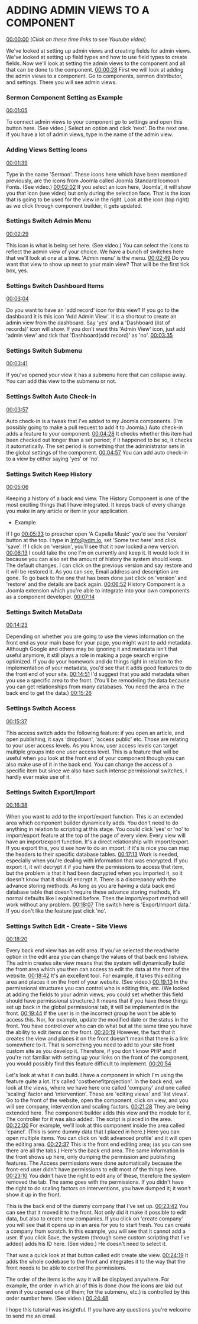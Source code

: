 # ADDING ADMIN VIEWS TO A COMPONENT

[00:00:00](https://www.youtube.com/watch?v=39vY66X7GGU&list=PLQRGFI8XZ_wtGvPQZWBfDzzlERLQgpMRE&t=00h00m00s) 
(_Click on these time links to see Youtube video_)

We've looked at setting up admin views and creating fields for admin views. We've looked at setting up field types and how to use field types to create fields. Now we'll look at setting the admin views to the component and all that can be done to the component. [00:00:28](https://www.youtube.com/watch?v=39vY66X7GGU&list=PLQRGFI8XZ_wtGvPQZWBfDzzlERLQgpMRE&t=00h00m28s) First we will look at adding the admin views to a component. Go to components, sermon distributor, and settings. There you will see admin views. 

### Sermon Component Setting as Example

[00:01:05](https://www.youtube.com/watch?v=39vY66X7GGU&list=PLQRGFI8XZ_wtGvPQZWBfDzzlERLQgpMRE&t=00h01m05s) 

To connect admin views to your component go to settings and open this button here. (See video.) Select an option and click 'next'. Do the next one. If you have a lot of admin views, type in the name of the admin view. 

### Adding Views Setting Icons

[00:01:39](https://www.youtube.com/watch?v=39vY66X7GGU&list=PLQRGFI8XZ_wtGvPQZWBfDzzlERLQgpMRE&t=00h01m39s) 

Type in the name 'Sermon'. These icons here which have been mentioned previously, are the icons from Joomla called Joomla Standard Icomoon Fonts. (See video.) [00:02:02](https://www.youtube.com/watch?v=39vY66X7GGU&list=PLQRGFI8XZ_wtGvPQZWBfDzzlERLQgpMRE&t=00h02m02s) If you select an icon here, 'Joomla', it will show you that icon (see video) but only during the selection face. That is the icon that is going to be used for the view in the right. Look at the icon (top right) as we click through component builder; it gets updated. 

### Settings Switch Admin Menu

[00:02:29](https://www.youtube.com/watch?v=39vY66X7GGU&list=PLQRGFI8XZ_wtGvPQZWBfDzzlERLQgpMRE&t=00h02m29s) 

This icon is what is being set here. (See video.) You can select the icons to reflect the admin view of your choice. We have a bunch of switches here that we'll look at one at a time. 'Admin menu' is the menu. [00:02:49](https://www.youtube.com/watch?v=39vY66X7GGU&list=PLQRGFI8XZ_wtGvPQZWBfDzzlERLQgpMRE&t=00h02m49s) Do you want that view to show up next to your main view? That will be the first tick box, yes.

### Settings Switch Dashboard Items

[00:03:04](https://www.youtube.com/watch?v=39vY66X7GGU&list=PLQRGFI8XZ_wtGvPQZWBfDzzlERLQgpMRE&t=00h03m04s)

Do you want to have an 'add record' icon for this view? If you go to the dashboard it is this icon 'Add Admin View'. It is a shortcut to create an admin view from the dashboard. Say 'yes' and a 'Dashboard (list of records)' icon will show. If you don't want this 'Admin View' icon, just add 'admin view' and tick that 'Dashboard(add record)' as 'no'. [00:03:35](https://www.youtube.com/watch?v=39vY66X7GGU&list=PLQRGFI8XZ_wtGvPQZWBfDzzlERLQgpMRE&t=00h03m35s)

### Settings Switch Submenu

[00:03:41](https://www.youtube.com/watch?v=39vY66X7GGU&list=PLQRGFI8XZ_wtGvPQZWBfDzzlERLQgpMRE&t=00h03m41s) 

If you've opened your view it has a submenu here that can collapse away. You can add this view to the submenu or not.

### Settings Switch Auto Check-in

[00:03:57](https://www.youtube.com/watch?v=39vY66X7GGU&list=PLQRGFI8XZ_wtGvPQZWBfDzzlERLQgpMRE&t=00h03m57s)

Auto check-in is a tweak that I've added to my Joomla components. (I'm possibly going to make a pull request to add it to Joomla.) Auto check-in adds a feature to your component. [00:04:28](https://www.youtube.com/watch?v=39vY66X7GGU&list=PLQRGFI8XZ_wtGvPQZWBfDzzlERLQgpMRE&t=00h04m28s) It checks whether this item had been checked out longer than a set period; if it happened to be so, it checks it automatically. The set period is something that the administrator sets in the global settings of the component. [00:04:57](https://www.youtube.com/watch?v=39vY66X7GGU&list=PLQRGFI8XZ_wtGvPQZWBfDzzlERLQgpMRE&t=00h04m57s) You can add auto check-in to a view by either saying 'yes' or 'no'.

### Settings Switch Keep History

[00:05:06](https://www.youtube.com/watch?v=39vY66X7GGU&list=PLQRGFI8XZ_wtGvPQZWBfDzzlERLQgpMRE&t=00h05m06s) 

Keeping a history of a back end view. The History Component is one of the most exciting things that I have integrated. It keeps track of every change you make in any article or item in your application. 

* Example

If I go [00:05:33](https://www.youtube.com/watch?v=39vY66X7GGU&list=PLQRGFI8XZ_wtGvPQZWBfDzzlERLQgpMRE&t=00h05m33s) to preacher open 'A Capella Music' you'd see the 'version' button at the top. I type in Info@vdm.io, set 'Some text here' and click 'save'. If I click on 'version', you'll see that it now locked a new version. [00:06:13](https://www.youtube.com/watch?v=39vY66X7GGU&list=PLQRGFI8XZ_wtGvPQZWBfDzzlERLQgpMRE&t=00h06m13s) I could take the one I'm on currently and keep it. It would lock it in because you can also set the amount of history the system should keep. The default changes. I can click on the previous version and say restore and it will be restored it. As you can see, Email address and description are gone. To go back to the one that has been done just click on 'version' and 'restore' and the details are back again. [00:06:52](https://www.youtube.com/watch?v=39vY66X7GGU&list=PLQRGFI8XZ_wtGvPQZWBfDzzlERLQgpMRE&t=00h06m52s) History Component is a Joomla extension which you're able to integrate into your own components as a component developer. [00:07:14](https://www.youtube.com/watch?v=39vY66X7GGU&list=PLQRGFI8XZ_wtGvPQZWBfDzzlERLQgpMRE&t=00h07m14s)

### Settings Switch MetaData

[00:14:23](https://www.youtube.com/watch?v=39vY66X7GGU&list=PLQRGFI8XZ_wtGvPQZWBfDzzlERLQgpMRE&t=00h14m23s)

Depending on whether you are going to use the views information on the front end as your main base for your page, you might want to add metadata. Although Google and others may be ignoring it and metadata isn't that useful anymore, it still plays a role in making a page search engine optimized. If you do your homework and do things right in relation to the implementation of your metadata, you'd see that it adds good features to do the front end of your site. [00:14:51](https://www.youtube.com/watch?v=39vY66X7GGU&list=PLQRGFI8XZ_wtGvPQZWBfDzzlERLQgpMRE&t=00h14m51s) I'd suggest that you add metadata when you use a specific area to the front. (You'll be remodeling the data because you can get relationships from many databases. You need the area in the back end to get the data.) [00:15:26](https://www.youtube.com/watch?v=39vY66X7GGU&list=PLQRGFI8XZ_wtGvPQZWBfDzzlERLQgpMRE&t=00h15m26s)

### Settings Switch Access

[00:15:37](https://www.youtube.com/watch?v=39vY66X7GGU&list=PLQRGFI8XZ_wtGvPQZWBfDzzlERLQgpMRE&t=00h15m37s) 

This access switch adds the following feature: if you open an article, and open publishing, it says 'dropdown', 'access public' etc. Those are relating to your user access levels. As you know, user access levels can target multiple groups into one user access level. This is a feature that will be useful when you look at the front end of your component though you can also make use of it in the back end. You can change the access of a specific item but since we also have such intense permissional switches, I hardly ever make use of it.

### Settings Switch Export/Import

[00:16:38](https://www.youtube.com/watch?v=39vY66X7GGU&list=PLQRGFI8XZ_wtGvPQZWBfDzzlERLQgpMRE&t=00h16m38s) 

When you want to add to the import/export function. This is an extended area which component builder dynamically adds. You don't need to do anything in relation to scripting at this stage. You could click 'yes' or 'no' to import/export feature at the top of the page of every view. Every view will have an import/export function. It's a direct relationship with import/export. If you export this, you'd see how to do an import; if it's is nice you can map the headers to their specific database tables. [00:17:13](https://www.youtube.com/watch?v=39vY66X7GGU&list=PLQRGFI8XZ_wtGvPQZWBfDzzlERLQgpMRE&t=00h17m13s) Work is needed, especially when you're dealing with information that was encrypted. If you export it, it will decrypt it if you have the permissions to access that item, but the problem is that it had been decrypted when you imported it, so it doesn't know that it should encrypt it. There is a discrepancy with the advance storing methods. As long as you are having a data back end database table that doesn't require these advance storing methods, it's normal defaults like I explained before. Then the import/export method will work without any problem. [00:18:07](https://www.youtube.com/watch?v=39vY66X7GGU&list=PLQRGFI8XZ_wtGvPQZWBfDzzlERLQgpMRE&t=00h18m07s) The switch here is 'Export/Import data.' If you don't like the feature just click 'no'.

### Settings Switch Edit - Create - Site Views

[00:18:20](https://www.youtube.com/watch?v=39vY66X7GGU&list=PLQRGFI8XZ_wtGvPQZWBfDzzlERLQgpMRE&t=00h18m20s) 

Every back end view has an edit area. If you've selected the read/write option in the edit area you can change the values of that back end listview. The admin creates site view means that the system will dynamically build the front area which you then can access to edit the data at the front of the website. [00:18:42](https://www.youtube.com/watch?v=39vY66X7GGU&list=PLQRGFI8XZ_wtGvPQZWBfDzzlERLQgpMRE&t=00h18m42s) It's an excellent tool. For example, it takes this editing area and places it on the front of your website. (See video.) [00:19:13](https://www.youtube.com/watch?v=39vY66X7GGU&list=PLQRGFI8XZ_wtGvPQZWBfDzzlERLQgpMRE&t=00h19m13s) In the permissional structures you can control who is editing this, etc. (We looked at adding the fields to your admin views; you could set whether this field should have permissional structure.) It means that if you have those things set up back in the global permissional tab, it will be implemented in the front. [00:19:44](https://www.youtube.com/watch?v=39vY66X7GGU&list=PLQRGFI8XZ_wtGvPQZWBfDzzlERLQgpMRE&t=00h19m44s) If the user is in the incorrect group he won't be able to access this. Nor, for example, update the modified date or the status in the front. You have control over who can do what but at the same time you have the ability to edit items on the front. [00:20:19](https://www.youtube.com/watch?v=39vY66X7GGU&list=PLQRGFI8XZ_wtGvPQZWBfDzzlERLQgpMRE&t=00h20m19s) However, the fact that it creates the view and places it on the front doesn't mean that there is a link somewhere to it. That is something you need to add to your site front custom site as you develop it. Therefore, if you don't know PHP and if you're not familiar with setting up your links on the front of the component, you would possibly find this feature difficult to implement. [00:20:54](https://www.youtube.com/watch?v=39vY66X7GGU&list=PLQRGFI8XZ_wtGvPQZWBfDzzlERLQgpMRE&t=00h20m54s)

Let's look at what it can build. I have a component in which I'm using the feature quite a lot. It's called 'costbenefitprojection'. In the back end, we look at the views, where we have here one called 'company' and one called 'scaling' factor and 'intervention'. These are 'editing views' and 'list views'. Go to the front of the website, open the component, click on view, and you will see company, intervention and scaling factors. [00:21:28](https://www.youtube.com/watch?v=39vY66X7GGU&list=PLQRGFI8XZ_wtGvPQZWBfDzzlERLQgpMRE&t=00h21m28s) They are being extended here. The component builder adds this view and the module for it. The controller for it was also added. The script is placed in the area. [00:22:00](https://www.youtube.com/watch?v=39vY66X7GGU&list=PLQRGFI8XZ_wtGvPQZWBfDzzlERLQgpMRE&t=00h22m00s) For example, we'll look at this component inside the area called 'cpanel'. (This is some dummy data that I placed in here.) Here you can open multiple items. You can click on 'edit advanced profile' and it will open the editing area. [00:22:37](https://www.youtube.com/watch?v=39vY66X7GGU&list=PLQRGFI8XZ_wtGvPQZWBfDzzlERLQgpMRE&t=00h22m37s) This is the front end editing area; (as you can see there are all the tabs.) Here's the back end area. The same information in the front shows up here, only dumping the permission and publishing features. The Access permissions were done automatically because the front-end user didn't have permissions to edit most of the things here. [00:23:10](https://www.youtube.com/watch?v=39vY66X7GGU&list=PLQRGFI8XZ_wtGvPQZWBfDzzlERLQgpMRE&t=00h23m10s) You didn't have the right to edit any of these, therefore the system removed the tab. The same goes with the permissions. If you didn't have the right to do scaling factors on interventions, you have dumped it; it won't show it up in the front.

This is the back end of the dummy company that I've set up. [00:23:42](https://www.youtube.com/watch?v=39vY66X7GGU&list=PLQRGFI8XZ_wtGvPQZWBfDzzlERLQgpMRE&t=00h23m42s) You can see that it moved it to the front. Not only did it make it possible to edit data, but also to create new companies. If you click on 'create company' you will see that it opens up in an area for you to start fresh. You can create a company from scratch. In this example, you will see that it cannot add a user. If you click Save, the system (through some custom scripting that I've added) adds his ID here. (See video.) He doesn't need to select it.

That was a quick look at that button called edit create site view. [00:24:19](https://www.youtube.com/watch?v=39vY66X7GGU&list=PLQRGFI8XZ_wtGvPQZWBfDzzlERLQgpMRE&t=00h24m19s) It adds the whole codebase to the front and integrates it to the way that the front needs to be able to control the permissions.

The order of the items is the way it will be displayed anywhere. For example, the order in which all of this is done (how the icons are laid out even if you opened one of them; for the submenu, etc.) is controlled by this order number here. (See video.) [00:24:48](https://www.youtube.com/watch?v=39vY66X7GGU&list=PLQRGFI8XZ_wtGvPQZWBfDzzlERLQgpMRE&t=00h24m48s)

I hope this tutorial was insightful. If you have any questions you're welcome to send me an email.
